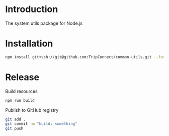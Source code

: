 # Introduction

The system utils package for Node.js

# Installation

```sh
npm install git+ssh://git@github.com:TripConnect/common-utils.git --force
```

# Release

Build resources

```sh
npm run build
```

Publish to GitHub registry

```sh
git add .
git commit -m "build: something"
git push
```
